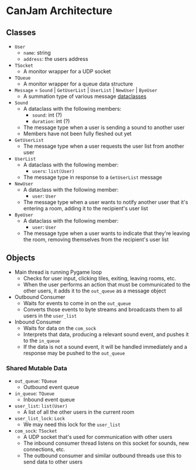# CanJam Architecture

## Classes

- `User`
  - `name`: string
  - `address`: the users address
- `TSocket`
  - A monitor wrapper for a UDP socket
- `TQueue`
  - A monitor wrapper for a queue data structure
- `Message` = `Sound` | `GetUserList` | `UserList` | `NewUser` | `ByeUser`
  - A summation type of various message [dataclasses](https://docs.python.org/3/library/dataclasses.html)
- `Sound`
  - A dataclass with the following members:
    - `sound`: int (?)
    - `duration`: int (?)
  - The message type when a user is sending a sound to another user
  - Members have not been fully fleshed out yet
- `GetUserList`
  - The message type when a user requests the user list from another user
- `UserList`
  - A dataclass with the following member:
    - `users`: `list(User)`
  - The message type in response to a `GetUserList` message
- `NewUser`
  - A dataclass with the following member:
    - `user`: `User`
  - The message type when a user wants to notify another user that it's entering a room, adding it to the recipient's user list
- `ByeUser`
  - A dataclass with the following member:
    - `user`: `User`
  - The message type when a user wants to indicate that they're leaving the room, removing themselves from the recipient's user list

## Objects

- Main thread is running Pygame loop
  - Checks for user input, clicking tiles, exiting, leaving rooms, etc.
  - When the user performs an action that must be communicated to the other users, it adds it to the `out_queue` as a message object
- Outbound Consumer
  - Waits for events to come in on the `out_queue`
  - Converts those events to byte streams and broadcasts them to all users in the `user_list`
- Inbound Consumer
  - Waits for data on the `com_sock`
  - Interprets that data, producing a relevant sound event, and pushes it to the `in_queue`
  - If the data is not a sound event, it will be handled immediately and a response may be pushed to the `out_queue`

### Shared Mutable Data

- `out_queue`: `TQueue`
  - Outbound event queue
- `in_queue`: `TQueue`
  - Inbound event queue
- `user_list`: `list(User)`
  - A list of all the other users in the current room
- `user_list_lock`: `Lock`
  - We may need this lock for the `user_list`
- `com_sock`: `TSocket`
  - A UDP socket that's used for communication with other users
  - The inbound consumer thread listens on this socket for sounds, new connections, etc.
  - The outbound consumer and similar outbound threads use this to send data to other users
